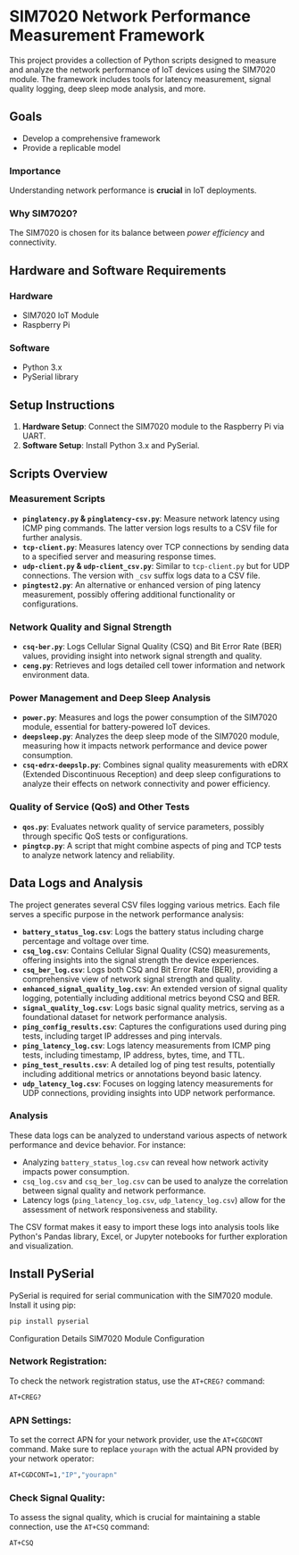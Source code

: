 # SIM7020 Network Performance Measurement Framework

This project provides a collection of Python scripts designed to measure and analyze the network performance of IoT devices using the SIM7020 module. The framework includes tools for latency measurement, signal quality logging, deep sleep mode analysis, and more.

## Goals

- Develop a comprehensive framework
- Provide a replicable model

### Importance

Understanding network performance is **crucial** in IoT deployments.

### Why SIM7020?

The SIM7020 is chosen for its balance between *power efficiency* and connectivity.

## Hardware and Software Requirements

### Hardware

- SIM7020 IoT Module
- Raspberry Pi

### Software

- Python 3.x
- PySerial library

## Setup Instructions

1. **Hardware Setup**: Connect the SIM7020 module to the Raspberry Pi via UART.
2. **Software Setup**: Install Python 3.x and PySerial.

## Scripts Overview

### Measurement Scripts

- **`pinglatency.py` & `pinglatency-csv.py`**: Measure network latency using ICMP ping commands. The latter version logs results to a CSV file for further analysis.
- **`tcp-client.py`**: Measures latency over TCP connections by sending data to a specified server and measuring response times.
- **`udp-client.py` & `udp-client_csv.py`**: Similar to `tcp-client.py` but for UDP connections. The version with `_csv` suffix logs data to a CSV file.
- **`pingtest2.py`**: An alternative or enhanced version of ping latency measurement, possibly offering additional functionality or configurations.

### Network Quality and Signal Strength

- **`csq-ber.py`**: Logs Cellular Signal Quality (CSQ) and Bit Error Rate (BER) values, providing insight into network signal strength and quality.
- **`ceng.py`**: Retrieves and logs detailed cell tower information and network environment data.

### Power Management and Deep Sleep Analysis

- **`power.py`**: Measures and logs the power consumption of the SIM7020 module, essential for battery-powered IoT devices.
- **`deepsleep.py`**: Analyzes the deep sleep mode of the SIM7020 module, measuring how it impacts network performance and device power consumption.
- **`csq-edrx-deepslp.py`**: Combines signal quality measurements with eDRX (Extended Discontinuous Reception) and deep sleep configurations to analyze their effects on network connectivity and power efficiency.

### Quality of Service (QoS) and Other Tests

- **`qos.py`**: Evaluates network quality of service parameters, possibly through specific QoS tests or configurations.
- **`pingtcp.py`**: A script that might combine aspects of ping and TCP tests to analyze network latency and reliability.

## Data Logs and Analysis

The project generates several CSV files logging various metrics. Each file serves a specific purpose in the network performance analysis:

- **`battery_status_log.csv`**: Logs the battery status including charge percentage and voltage over time.
- **`csq_log.csv`**: Contains Cellular Signal Quality (CSQ) measurements, offering insights into the signal strength the device experiences.
- **`csq_ber_log.csv`**: Logs both CSQ and Bit Error Rate (BER), providing a comprehensive view of network signal strength and quality.
- **`enhanced_signal_quality_log.csv`**: An extended version of signal quality logging, potentially including additional metrics beyond CSQ and BER.
- **`signal_quality_log.csv`**: Logs basic signal quality metrics, serving as a foundational dataset for network performance analysis.
- **`ping_config_results.csv`**: Captures the configurations used during ping tests, including target IP addresses and ping intervals.
- **`ping_latency_log.csv`**: Logs latency measurements from ICMP ping tests, including timestamp, IP address, bytes, time, and TTL.
- **`ping_test_results.csv`**: A detailed log of ping test results, potentially including additional metrics or annotations beyond basic latency.
- **`udp_latency_log.csv`**: Focuses on logging latency measurements for UDP connections, providing insights into UDP network performance.

### Analysis

These data logs can be analyzed to understand various aspects of network performance and device behavior. For instance:

- Analyzing `battery_status_log.csv` can reveal how network activity impacts power consumption.
- `csq_log.csv` and `csq_ber_log.csv` can be used to analyze the correlation between signal quality and network performance.
- Latency logs (`ping_latency_log.csv`, `udp_latency_log.csv`) allow for the assessment of network responsiveness and stability.

The CSV format makes it easy to import these logs into analysis tools like Python's Pandas library, Excel, or Jupyter notebooks for further exploration and visualization.

## Install PySerial

PySerial is required for serial communication with the SIM7020 module. Install it using pip:

```bash
pip install pyserial
```

Configuration Details
SIM7020 Module Configuration
### Network Registration:

To check the network registration status, use the `AT+CREG?` command:

```bash
AT+CREG?
```

### APN Settings:

To set the correct APN for your network provider, use the `AT+CGDCONT` command. Make sure to replace `yourapn` with the actual APN provided by your network operator:

```bash
AT+CGDCONT=1,"IP","yourapn"
```

### Check Signal Quality:

To assess the signal quality, which is crucial for maintaining a stable connection, use the `AT+CSQ` command:

```bash
AT+CSQ
```


